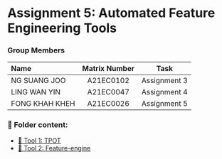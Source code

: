 # Assignment 5: Automated Feature Engineering Tools

### Group Members

| Name                                     | Matrix Number | Task |
| :---------------------------------------- | :-------------: | ------------- |
|NG SUANG JOO        | A21EC0102     | Assignment 3  |
|LING WAN YIN         | A21EC0047     | Assignment 4  |
|FONG KHAH KHEH         | A21EC0026   | Assignment 5    |


### 📂 Folder content:
* [📖 Tool 1: TPOT](https://colab.research.google.com/drive/1xHxu6eTcx0Pq94L0Kzw11UMXh2Nptdji?usp=sharing)
* [📖 Tool 2: Feature-engine](https://colab.research.google.com/drive/1kUYIUslw4_YkcfG_7GB4brzjqaGW0TnS?usp=sharing)
